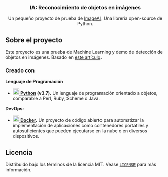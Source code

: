 <div id="top"></div>

<!-- PROJECT SHIELDS -->
<!-- <div align="center">
  
</div> -->

<!-- PROJECT LOGO -->
<br />
<div align="center">
  <!-- <a href="https://github.com/Ex99/image-ai-demo">
    <img src="img/logo.png" alt="Logo" width="80" height="80">
  </a> -->

  <h3 align="center">IA: Reconocimiento de objetos en imágenes</h3>

  <p align="center">
    Un pequeño proyecto de prueba de <a href="https://github.com/OlafenwaMoses/ImageAI" target="_blank">ImageAI</a>. Una librería open-source de Python.
  </p>
</div>

<!-- ABOUT THE PROJECT -->
## Sobre el proyecto

Este proyecto es una prueba de Machine Learning y demo de detección de objetos en imágenes. Basado en [este artículo](https://towardsdatascience.com/object-detection-with-10-lines-of-code-d6cb4d86f606).

### Creado con

**Lenguaje de Programación**

<ul>
  <li>
    <a href="https://python.org/"><img src="https://github.com/get-icon/geticon/raw/master/icons/python.svg" alt="Python" width="20px" height="20px"> <b>Python</a> (v3.7).</b> Un lenguaje de programación orientado a objetos, comparable a Perl, Ruby, Scheme o Java.
  </li>
</ul>

**DevOps:**

<ul>
  <li>
    <a href="https://docker.com/"><img src="https://github.com/get-icon/geticon/raw/master/icons/docker-icon.svg" alt="Docker" width="20px" height="20px"> <b>Docker</a>.</b> Un proyecto de código abierto para automatizar la implementación de aplicaciones como contenedores portátiles y autosuficientes que pueden ejecutarse en la nube o en diversos dispositivos.
  </li>
</ul>

<!-- LICENSE -->
## Licencia

Distribuido bajo los términos de la licencia MIT. Vease [`LICENSE`](LICENSE) para más información.
